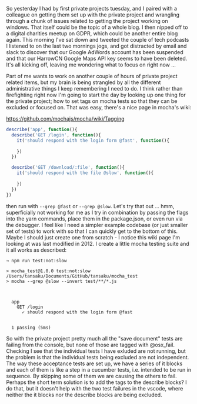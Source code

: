 So yesterday I had by first private projects tuesday, and I paired with a colleague on getting them set up with the private project and wrangling through a chunk of issues related to getting the project working on windows.  That itself could be the topic of a whole blog.  I then nipped off to a digital charities meetup on GDPR, which could be another entire blog again.  This morning I've sat down and tweeted the couple of tech podcasts I listened to on the last two mornings jogs, and got distracted by email and slack to discover that our Google AdWords account has been suspended and that our HarrowCN Google Maps API key seems to have been deleted.  It's all kicking off, leaving me wondering what to focus on right now ...

Part of me wants to work on another couple of hours of private project related items, but my brain is being strangled by all the different administrative things I keep remembering I need to do.  I think rather than firefighting right now I'm going to start the day by looking up one thing for the private project; how to set tags on mocha tests so that they can be excluded or focused on.  That was easy, there's a nice page in mocha's wiki:

https://github.com/mochajs/mocha/wiki/Tagging

```js
describe('app', function(){
  describe('GET /login', function(){
    it('should respond with the login form @fast', function(){
      
    })
  })

  describe('GET /download/:file', function(){
    it('should respond with the file @slow', function(){
      
    })
  })
})
```

then run with `--grep @fast` or `--grep @slow`.  Let's try that out ... hmm, superficially not working for me as I try in combination by passing the flags into the yarn commands, place them in the package.json, or even run via the debugger.  I feel like I need a simpler example codebase (or just smaller set of tests) to work with so that I can quickly get to the bottom of this.  Maybe I should just create one from scratch - I notice this wiki page I'm looking at was last modified in 2012.  I create a little mocha testing suite and it all works as described:

```
→ npm run test:not:slow

> mocha_test@1.0.0 test:not:slow /Users/tansaku/Documents/GitHub/tansaku/mocha_test
> mocha --grep @slow --invert test/**/*.js



  app
    GET /login
      ✓ should respond with the login form @fast


  1 passing (5ms)
```

So with the private project pretty much all the "save document" tests are failing from the console, but none of those are tagged with @osx_fail.  Checking I see that the individual tests I have exluded are not running, but the problem is that the individual tests being excluded are not independent.  The way these acceptance tests are set up, we have a series of it blocks and each of them is like a step in a cucumber tests, i.e. intended to be run in sequence.  By skipping some of them we are causing the others to fail.  Perhaps the short term solution is to add the tags to the describe blocks?  I do that, but it doesn't help with the two test failures in the vscode, where neither the it blocks nor the describe blocks are being excluded.  
